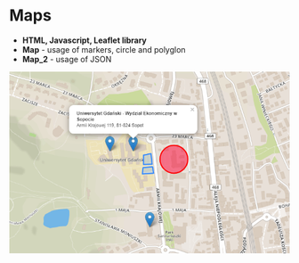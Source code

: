 # Maps
* **HTML, Javascript, Leaflet library**<br/>
* **Map** - usage of markers, circle and polyglon<br/>
* **Map_2** - usage of JSON<br/>

![Picture map](https://github.com/KarolinaLewinska/HTML_Maps/blob/master/Map.PNG)

